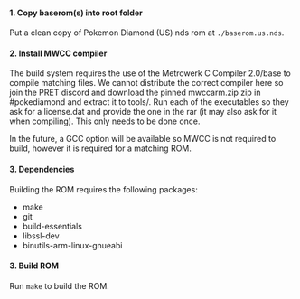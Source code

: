 #### 1. Copy baserom(s) into root folder

Put a clean copy of Pokemon Diamond (US) nds rom at `./baserom.us.nds`.

#### 2. Install MWCC compiler

The build system requires the use of the Metrowerk C Compiler 2.0/base to compile matching files. We cannot distribute the correct compiler here so join the PRET discord and download the pinned mwccarm.zip zip in #pokediamond and extract it to tools/. Run each of the executables so they ask for a license.dat and provide the one in the rar (it may also ask for it when compiling). This only needs to be done once.

In the future, a GCC option will be available so MWCC is not required to build, however it is required for a matching ROM.

#### 3. Dependencies

Building the ROM requires the following packages:

* make
* git
* build-essentials
* libssl-dev
* binutils-arm-linux-gnueabi

#### 3. Build ROM

Run `make` to build the ROM.